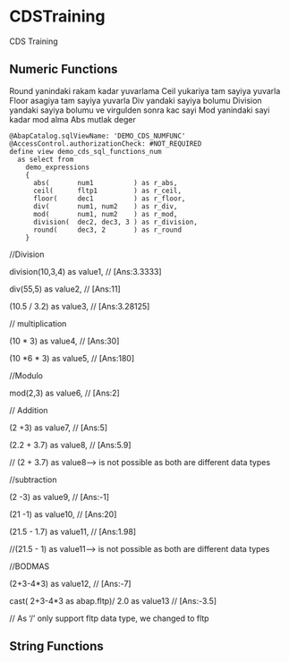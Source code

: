 # CDSTraining
CDS Training 

## Numeric Functions
Round          yanindaki rakam kadar yuvarlama
Ceil           yukariya tam sayiya yuvarla
Floor          asagiya tam sayiya yuvarla
Div            yandaki sayiya bolumu
Division       yandaki sayiya bolumu ve virgulden sonra kac sayi
Mod            yanindaki sayi kadar mod alma
Abs            mutlak deger

```abap
@AbapCatalog.sqlViewName: 'DEMO_CDS_NUMFUNC'
@AccessControl.authorizationCheck: #NOT_REQUIRED
define view demo_cds_sql_functions_num
  as select from
    demo_expressions
    {
      abs(       num1          ) as r_abs,
      ceil(      fltp1         ) as r_ceil,
      floor(     dec1          ) as r_floor,
      div(       num1, num2    ) as r_div,
      mod(       num1, num2    ) as r_mod,
      division(  dec2, dec3, 3 ) as r_division,
      round(     dec3, 2       ) as r_round
    }
```




//Division

  division(10,3,4)                 as value1, // [Ans:3.3333]

  div(55,5)                        as value2, // [Ans:11]

  (10.5  / 3.2)                    as value3, // [Ans:3.28125]

// multiplication

  (10  * 3)                        as value4, // [Ans:30]

  (10 *6 * 3)                      as value5, // [Ans:180]

//Modulo

  mod(2,3)                         as value6, // [Ans:2]

// Addition

  (2 +3)                           as value7, // [Ans:5]

  (2.2 + 3.7)                      as value8, // [Ans:5.9]

// (2 + 3.7) as value8--> is not possible as both are different data types

//subtraction

  (2 -3)                           as value9, // [Ans:-1]

  (21 -1)                          as value10, // [Ans:20]

  (21.5 - 1.7)                     as value11, // [Ans:1.98]

//(21.5 - 1) as value11--> is not possible as both are different data types

//BODMAS

  (2+3-4*3)                        as value12, // [Ans:-7]

  cast( 2+3-4*3 as abap.fltp)/ 2.0 as value13  // [Ans:-3.5]

// As ‘/’ only support fltp data type, we changed to fltp




## String Functions
